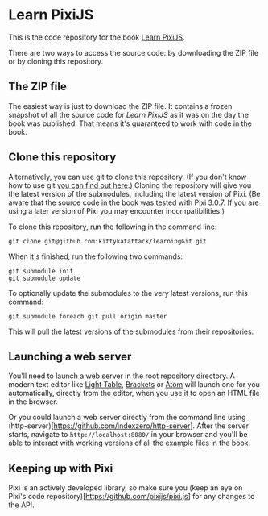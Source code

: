 Learn PixiJS
============

This is the code repository for the book [Learn
PixiJS](http://www.springer.com/us/book/9781484210956).

There are two ways to access the source code: by downloading the ZIP file or by
cloning this repository.

The ZIP file
-----------

The easiest way is just to download the ZIP file. It contains a
frozen snapshot of all the source code for *Learn PixiJS* as it was on the
day the book was published. That means it's guaranteed to work with code in the book. 

Clone this repository
---------------------

Alternatively, you can use git to clone this repository. (If you don't
know how to use git [you can find out
here](https://github.com/kittykatattack/learningGit).) Cloning the
repository will
give you the latest version of the submodules, including the latest
version of Pixi. (Be aware that the source code in the book was tested
with Pixi 3.0.7. If you are using a later version of
Pixi you may encounter incompatibilities.)

To clone this repository, run the following in the command line:
```
git clone git@github.com:kittykatattack/learningGit.git
```
When it's finished, run the following two commands:
```
git submodule init
git submodule update
```
To optionally update the submodules to the very latest versions, run this
command:
```
git submodule foreach git pull origin master
```
This will pull the latest versions of the submodules from their
repositories.

Launching a web server
------------------

You'll need to launch a web server in the root repository directory. A
modern text editor like [Light Table](http://lighttable.com),
[Brackets](http://brackets.io) or [Atom](https://atom.io) will
launch one for you automatically, directly from the editor, when you
use it to open an HTML file in the browser. 

Or you could launch a web server directly from the command line using
(http-server)[https://github.com/indexzero/http-server]. After the server starts, navigate to
`http://localhost:8080/` in your browser and you'll be able to
interact with working versions of all the example files in the book.  

Keeping up with Pixi
--------------------

Pixi is an actively developed library, so make sure you (keep an eye on
Pixi's code repository)[https://github.com/pixijs/pixi.js] for any changes to the API. 
